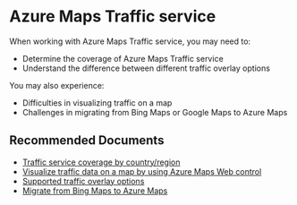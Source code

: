 <properties
  pagetitle="Azure Maps Traffic service"
  service=""
  resource=""
  ms.author="rolucchi,ounyman"
  selfhelptype="Generic"
  supporttopicids="32634423"
  resourcetags=""
  productpesids="16335"
  cloudenvironments="public,usnat,fairfax,ussec"
  articleid="286c9150-1c45-40c9-9cbe-8a2ba93b1049"
  ownershipid="AzureIot_AzureMaps" />
# Azure Maps Traffic service

When working with Azure Maps Traffic service, you may need to:

- Determine the coverage of Azure Maps Traffic service
- Understand the difference between different traffic overlay options

You may also experience:

- Difficulties in visualizing traffic on a map
- Challenges in migrating from Bing Maps or Google Maps to Azure Maps

## **Recommended Documents**
* [Traffic service coverage by country/region](https://docs.microsoft.com/azure/azure-maps/traffic-coverage)
* [Visualize traffic data on a map by using Azure Maps Web control](https://docs.microsoft.com/azure/azure-maps/map-show-traffic)
* [Supported traffic overlay options](https://docs.microsoft.com/rest/api/maps/traffic/gettrafficflowtile#trafficflowtilestyle)
* [Migrate from Bing Maps to Azure Maps](https://docs.microsoft.com/azure/azure-maps/migrate-from-bing-maps)
